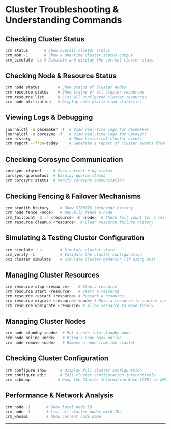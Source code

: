 # Cluster Troubleshooting & Understanding Commands

## Checking Cluster Status
```sh
crm status       # Show overall cluster status
crm_mon -1       # Show a one-time cluster status output
crm_simulate -Ls # Simulate and display the current cluster state
```

## Checking Node & Resource Status
```sh
crm node status        # Show status of cluster nodes
crm resource status    # Show status of all cluster resources
crm resource list      # List all configured cluster resources
crm node utilization   # Display node utilization statistics
```

## Viewing Logs & Debugging
```sh
journalctl -u pacemaker -f  # View real-time logs for Pacemaker
journalctl -u corosync -f   # View real-time logs for Corosync
crm history                 # Show historical cluster events
crm report --from=today     # Generate a report of cluster events from today
```

## Checking Corosync Communication
```sh
corosync-cfgtool -s  # Show current ring status
corosync-quorumtool  # Display quorum status
crm corosync status  # Verify Corosync communication
```

## Checking Fencing & Failover Mechanisms
```sh
crm stonith history     # Show STONITH (fencing) history
crm node fence <node>   # Manually fence a node
crm_failcount -G -r <resource> -n <node>  # Check fail count for a resource
crm resource cleanup <resource>  # Clear resource failure history
```

## Simulating & Testing Cluster Configuration
```sh
crm_simulate -Ls        # Simulate cluster state
crm_verify -L           # Validate the cluster configuration
pcs cluster simulate    # Simulate cluster behavior (if using pcs)
```

## Managing Cluster Resources
```sh
crm resource stop <resource>    # Stop a resource
crm resource start <resource>   # Start a resource
crm resource restart <resource> # Restart a resource
crm resource migrate <resource> <node> # Move a resource to another node
crm resource unmigrate <resource> # Allow resource to move freely
```

## Managing Cluster Nodes
```sh
crm node standby <node>  # Put a node into standby mode
crm node online <node>   # Bring a node back online
crm node remove <node>   # Remove a node from the cluster
```

## Checking Cluster Configuration
```sh
crm configure show      # Display full cluster configuration
crm configure edit      # Edit cluster configuration interactively
crm cibdump            # Dump the Cluster Information Base (CIB) as XML
```

## Performance & Network Analysis
```sh
crm_node -i       # Show local node ID
crm_node -l       # List all cluster nodes with IDs
crm_whoami        # Show current node name
```

---
